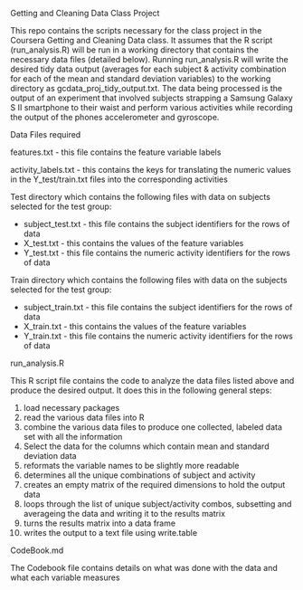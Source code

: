 Getting and Cleaning Data Class Project

This repo contains the scripts necessary for the class project in the Coursera Getting and Cleaning Data class.  It assumes that the R script (run_analysis.R) will be run in a working directory that contains the necessary data files (detailed below).  Running run_analysis.R will write the desired tidy data output (averages for each subject & activity combination for each of the mean and standard deviation variables) to the working directory as gcdata_proj_tidy_output.txt.  The data being processed is the output of an experiment that involved subjects strapping a Samsung Galaxy S II smartphone to their waist and perform various activities while recording the output of the phones accelerometer and gyroscope.

Data Files required

features.txt - this file contains the feature variable labels

activity_labels.txt - this contains the keys for translating the numeric values in the Y_test/train.txt files into the corresponding activities

Test directory which contains the following files with data on subjects selected for the test group:
 - subject_test.txt - this file contains the subject identifiers for the rows of data
 - X_test.txt - this contains the values of the feature variables
 - Y_test.txt - this file contains the numeric activity identifiers for the rows of data

Train directory which contains the following files with data on the subjects selected for the test group:
 - subject_train.txt - this file contains the subject identifiers for the rows of data
 - X_train.txt - this contains the values of the feature variables
 - Y_train.txt - this file contains the numeric activity identifiers for the rows of data

run_analysis.R

This R script file contains the code to analyze the data files listed above and produce the desired output.  It does this in the following general steps:
1. load necessary packages
2. read the various data files into R
3. combine the various data files to produce one collected, labeled data set with all the information
4. Select the data for the columns which contain mean and standard deviation data
5. reformats the variable names to be slightly more readable
6. determines all the unique combinations of subject and activity
7. creates an empty matrix of the required dimensions to hold the output data
8. loops through the list of unique subject/activity combos, subsetting and averageing the data and writing it to the results matrix
9. turns the results matrix into a data frame
10. writes the output to a text file using write.table

CodeBook.md

The Codebook file contains details on what was done with the data and what each variable measures



